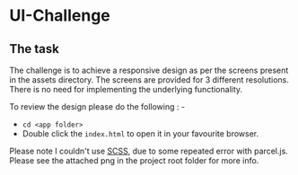 
# UI-Challenge

## The task

The challenge is to achieve a responsive design as per the screens present in the assets directory. The screens are provided for 3 different resolutions. There is no need for implementing the underlying functionality.

To review the design please do the following : - 
- `cd <app folder>` 
- Double click the `index.html` to open it in your favourite browser.

Please note I couldn't use [SCSS](https://sass-lang.com/), due to some repeated error with parcel.js. Please see the attached png in the project root folder for more info.
